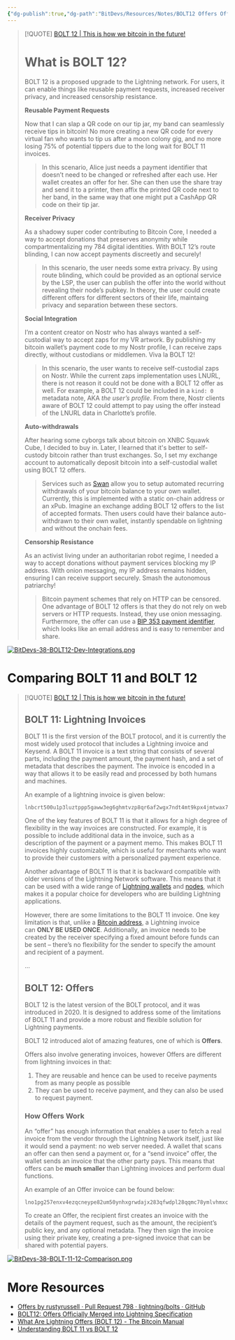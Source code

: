```yaml
---
{"dg-publish":true,"dg-path":"BitDevs/Resources/Notes/BOLT12 Offers Officially Merged into Lightning Specification.md","permalink":"/bit-devs/resources/notes/bolt-12-offers-officially-merged-into-lightning-specification/","title":"BOLT12 Offers Officially Merged into Lightning Specification","tags":["bitcoin","bitdevs","socratic-38","lightning"],"noteIcon":"3","created":"2024-10-26T13:11:28.706-10:00","updated":"2024-10-27T16:04:25.955-10:00"}
---
```




> [!QUOTE] [BOLT 12 | This is how we bitcoin in the future!](https://bolt12.org/)
> # What is BOLT 12?
> 
> BOLT 12 is a proposed upgrade to the Lightning network. For users, it can enable things like reusable payment requests, increased receiver privacy, and increased censorship resistance.
> 
> **Reusable Payment Requests**
> 
> Now that I can slap a QR code on our tip jar, my band can seamlessly receive tips in bitcoin! No more creating a new QR code for every virtual fan who wants to tip us after a moon colony gig, and no more losing 75% of potential tippers due to the long wait for BOLT 11 invoices.
> 
> > In this scenario, Alice just needs a payment identifier that doesn’t need to be changed or refreshed after each use. Her wallet creates an offer for her. She can then use the share tray and send it to a printer, then affix the printed QR code next to her band, in the same way that one might put a CashApp QR code on their tip jar.
> 
> **Receiver Privacy**
> 
> As a shadowy super coder contributing to Bitcoin Core, I needed a way to accept donations that preserves anonymity while compartmentalizing my 784 digital identities. With BOLT 12’s route blinding, I can now accept payments discreetly and securely!
> 
> > In this scenario, the user needs some extra privacy. By using route blinding, which could be provided as an optional service by the LSP, the user can publish the offer into the world without revealing their node’s pubkey. In theory, the user could create different offers for different sectors of their life, maintaing privacy and separation between these sectors.
> 
> **Social Integration**
> 
> I’m a content creator on Nostr who has always wanted a self-custodial way to accept zaps for my VR artwork. By publishing my bitcoin wallet’s payment code to my Nostr profile, I can receive zaps directly, without custodians or middlemen. Viva la BOLT 12!
> 
> > In this scenario, the user wants to receive self-custodial zaps on Nostr. While the current zaps implementation uses LNURL, there is not reason it could not be done with a BOLT 12 offer as well. For example, a BOLT 12 could be included in a `kind: 0` metadata note, AKA _the user’s profile_. From there, Nostr clients aware of BOLT 12 could attempt to pay using the offer instead of the LNURL data in Charlotte’s profile.
> 
> **Auto-withdrawals**
> 
> After hearing some cyborgs talk about bitcoin on XNBC Squawk Cube, I decided to buy in. Later, I learned that it's better to self-custody bitcoin rather than trust exchanges. So, I set my exchange account to automatically deposit bitcoin into a self-custodial wallet using BOLT 12 offers.
> 
> > Services such as [Swan](https://www.swanbitcoin.com/) allow you to setup automated recurring withdrawals of your bitcoin balance to your own wallet. Currently, this is implemented with a static on-chain address or an xPub. Imagine an exchange adding BOLT 12 offers to the list of accepted formats. Then users could have their balance auto-withdrawn to their own wallet, instantly spendable on lightning and without the onchain fees.
> 
> **Censorship Resistance**
> 
> As an activist living under an authoritarian robot regime, I needed a way to accept donations without payment services blocking my IP address. With onion messaging, my IP address remains hidden, ensuring I can receive support securely. Smash the autonomous patriarchy!
> 
> > Bitcoin payment schemes that rely on HTTP can be censored. One advantage of BOLT 12 offers is that they do not rely on web servers or HTTP requests. Instead, they use onion messaging. Furthermore, the offer can use a [BIP 353 payment identifier](https://github.com/bitcoin/bips/pull/1551), which looks like an email address and is easy to remember and share.

[![BitDevs-38-BOLT12-Dev-Integrations.png](/img/user/para/artifacts/BitDevs-38-BOLT12-Dev-Integrations.png)](https://bolt12.org/)

# Comparing BOLT 11 and BOLT 12
> [!QUOTE] [BOLT 12 | This is how we bitcoin in the future!](https://bolt12.org/)
> ## **BOLT 11: Lightning Invoices**
> 
> BOLT 11 is the first version of the BOLT protocol, and it is currently the most widely used protocol that includes a Lightning invoice and Keysend. A BOLT 11 invoice is a text string that consists of several parts, including the payment amount, the payment hash, and a set of metadata that describes the payment. The invoice is encoded in a way that allows it to be easily read and processed by both humans and machines.
> 
> An example of a lightning invoice is given below:
> ```
>lnbcrt500u1p3luztppp5gaww3eg6ghmtvzp8qr6af2wgx7ndt4mt9kpx4jmtwax77kt7ft6sdqqcqzpgxqyz5vqsp5sl5uprqe0zfu5mkjuypwfykrqt0ka2ap7dq9m6grzyuzflhn8kzs9qyyssqqw4ckhutfyayzc0cgeffhshpf3ln2z8svdt77pkyju7j5c9kjfxrmd68cdq0xdlf3gn6k3m70lx84nt0xsrs0erq400d4t0vtze32pqqeg8reh
>```
>
>One of the key features of BOLT 11 is that it allows for a high degree of flexibility in the way invoices are constructed. For example, it is possible to include additional data in the invoice, such as a description of the payment or a payment memo. This makes BOLT 11 invoices highly customizable, which is useful for merchants who want to provide their customers with a personalized payment experience.
>
>Another advantage of BOLT 11 is that it is backward compatible with older versions of the Lightning Network software. This means that it can be used with a wide range of [Lightning wallets](https://www.whatisbitcoin.com/learn/what-is-a-lightning-wallet) and [nodes](https://www.whatisbitcoin.com/learn/what-is-a-bitcoin-node), which makes it a popular choice for developers who are building Lightning applications.
>
>However, there are some limitations to the BOLT 11 invoice. One key limitation is that, unlike a [Bitcoin address](https://www.whatisbitcoin.com/learn/what-is-a-bitcoin-address), a Lightning invoice can **ONLY BE USED ONCE**. Additionally, an invoice needs to be created by the receiver specifying a fixed amount before funds can be sent – there’s no flexibility for the sender to specify the amount and recipient of a payment.
>
>...
>
>## **BOLT 12: Offers**
>
>BOLT 12 is the latest version of the BOLT protocol, and it was introduced in 2020. It is designed to address some of the limitations of BOLT 11 and provide a more robust and flexible solution for Lightning payments.
>
>BOLT 12 introduced alot of amazing features, one of which is **Offers**.
>
>Offers also involve generating invoices, however Offers are different from lightning invoices in that:
>1. They are reusable and hence can be used to receive payments from as many people as possible
>2. They can be used to receive payment, and they can also be used to request payment.
>
> ### **How Offers Work**
> 
> An “offer” has enough information that enables a user to fetch a real invoice from the vendor through the Lightning Network itself, just like it would send a payment: no web server needed. A wallet that scans an offer can then send a payment or, for a “send invoice” offer, the wallet sends an invoice that the other party pays. This means that offers can be **much smaller** than Lightning invoices and perform dual functions.
> 
> An example of an Offer invoice can be found below:
> ```
> lno1pg257enxv4ezqcneype82um50ynhxgrwdajx283qfwdpl28qqmc78ymlvhmxcsywdk5wrjnj36jryg488qwlrnzyjczlqs85ck65ycmkdk92smwt9zuewdzfe7v4aavvaz5kgv9mkk63v3s0ge0f099kssh3yc95qztx504hu92hnx8ctzhtt08pgk0texz0509tk
> ```
> To create an Offer, the recipient first creates an invoice with the details of the payment request, such as the amount, the recipient’s public key, and any optional metadata. They then sign the invoice using their private key, creating a pre-signed invoice that can be shared with potential payers.

[![BitDevs-38-BOLT-11-12-Comparison.png](/img/user/para/artifacts/BitDevs-38-BOLT-11-12-Comparison.png)](https://www.whatisbitcoin.com/lightning-network/bolt-11-vs-bolt-12)

# More Resources
- [Offers by rustyrussell · Pull Request 798 · lightning/bolts · GitHub](https://github.com/lightning/bolts/pull/798)
- [BOLT12: Offers Officially Merged into Lightning Specification](https://www.nobsbitcoin.com/bolt12-offers-officially-merged-into-lightning-spec/)
- [What Are Lightning Offers (BOLT 12) - The Bitcoin Manual](https://thebitcoinmanual.com/articles/lightning-offers-bolt12/)
- [Understanding BOLT 11 vs BOLT 12](https://www.whatisbitcoin.com/lightning-network/bolt-11-vs-bolt-12)
